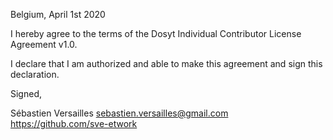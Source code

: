 Belgium, April 1st 2020

I hereby agree to the terms of the Dosyt Individual Contributor License
Agreement v1.0.

I declare that I am authorized and able to make this agreement and sign this
declaration.

Signed,

Sébastien Versailles sebastien.versailles@gmail.com https://github.com/sve-etwork
